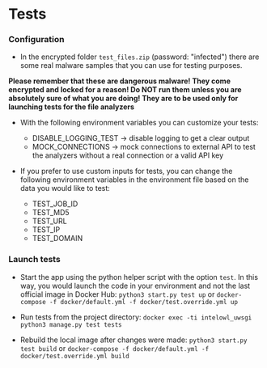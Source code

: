 # Tests

### Configuration
- In the encrypted folder `test_files.zip` (password: "infected") there are some real malware samples that you can use for testing purposes.

**Please remember that these are dangerous malware! They come encrypted and locked for a reason! Do NOT run them unless you are absolutely sure of what you are doing! They are to be used only for launching tests for the file analyzers**

- With the following environment variables you can customize your tests:
    * DISABLE_LOGGING_TEST -> disable logging to get a clear output
    * MOCK_CONNECTIONS -> mock connections to external API to test the analyzers without a real connection or a valid API key

- If you prefer to use custom inputs for tests, you can change the following environment variables in the environment file based on the data you would like to test:
    * TEST_JOB_ID
    * TEST_MD5
    * TEST_URL
    * TEST_IP
    * TEST_DOMAIN
    
### Launch tests
    
- Start the app using the python helper script with the option `test`. In this way, you would launch the code in your environment and not the last official image in Docker Hub:
`python3 start.py test up` or `docker-compose -f docker/default.yml -f docker/test.override.yml up`

- Run tests from the project directory:
`docker exec -ti intelowl_uwsgi python3 manage.py test tests`

- Rebuild the local image after changes were made:
`python3 start.py test build` or `docker-compose -f docker/default.yml -f docker/test.override.yml build`
    
